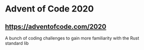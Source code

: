 # Advent of Code 2020
## https://adventofcode.com/2020
A bunch of coding challenges to gain more familiarity with the Rust standard lib
